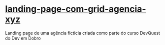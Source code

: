 # [landing-page-com-grid-agencia-xyz](https://josephmatheus.github.io/landing-page-com-grid-agencia-xyz/)
Landing page de uma agência ficticia criada como parte do curso DevQuest do Dev em Dobro
